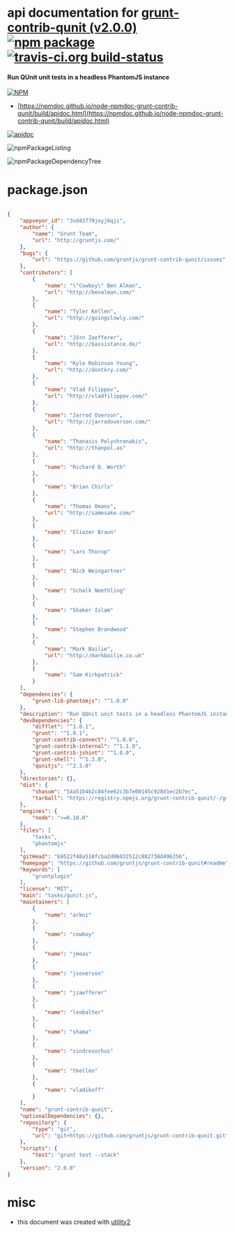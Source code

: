 # api documentation for  [grunt-contrib-qunit (v2.0.0)](https://github.com/gruntjs/grunt-contrib-qunit#readme)  [![npm package](https://img.shields.io/npm/v/npmdoc-grunt-contrib-qunit.svg?style=flat-square)](https://www.npmjs.org/package/npmdoc-grunt-contrib-qunit) [![travis-ci.org build-status](https://api.travis-ci.org/npmdoc/node-npmdoc-grunt-contrib-qunit.svg)](https://travis-ci.org/npmdoc/node-npmdoc-grunt-contrib-qunit)
#### Run QUnit unit tests in a headless PhantomJS instance

[![NPM](https://nodei.co/npm/grunt-contrib-qunit.png?downloads=true&downloadRank=true&stars=true)](https://www.npmjs.com/package/grunt-contrib-qunit)

- [https://npmdoc.github.io/node-npmdoc-grunt-contrib-qunit/build/apidoc.html](https://npmdoc.github.io/node-npmdoc-grunt-contrib-qunit/build/apidoc.html)

[![apidoc](https://npmdoc.github.io/node-npmdoc-grunt-contrib-qunit/build/screenCapture.buildCi.browser.%252Ftmp%252Fbuild%252Fapidoc.html.png)](https://npmdoc.github.io/node-npmdoc-grunt-contrib-qunit/build/apidoc.html)

![npmPackageListing](https://npmdoc.github.io/node-npmdoc-grunt-contrib-qunit/build/screenCapture.npmPackageListing.svg)

![npmPackageDependencyTree](https://npmdoc.github.io/node-npmdoc-grunt-contrib-qunit/build/screenCapture.npmPackageDependencyTree.svg)



# package.json

```json

{
    "appveyor_id": "3vd43779joyj6qji",
    "author": {
        "name": "Grunt Team",
        "url": "http://gruntjs.com/"
    },
    "bugs": {
        "url": "https://github.com/gruntjs/grunt-contrib-qunit/issues"
    },
    "contributors": [
        {
            "name": "\"Cowboy\" Ben Alman",
            "url": "http://benalman.com/"
        },
        {
            "name": "Tyler Kellen",
            "url": "http://goingslowly.com/"
        },
        {
            "name": "Jörn Zaefferer",
            "url": "http://bassistance.de/"
        },
        {
            "name": "Kyle Robinson Young",
            "url": "http://dontkry.com/"
        },
        {
            "name": "Vlad Filippov",
            "url": "http://vladfilippov.com/"
        },
        {
            "name": "Jarrod Overson",
            "url": "http://jarrodoverson.com/"
        },
        {
            "name": "Thanasis Polychronakis",
            "url": "http://thanpol.as"
        },
        {
            "name": "Richard D. Worth"
        },
        {
            "name": "Brian Chirls"
        },
        {
            "name": "Thomas Omans",
            "url": "http://samesake.com/"
        },
        {
            "name": "Eliazer Braun"
        },
        {
            "name": "Lars Thorup"
        },
        {
            "name": "Nick Weingartner"
        },
        {
            "name": "Schalk Neethling"
        },
        {
            "name": "Shaker Islam"
        },
        {
            "name": "Stephen Brandwood"
        },
        {
            "name": "Mark Bailie",
            "url": "http://markbailie.co.uk"
        },
        {
            "name": "Sam Kirkpatrick"
        }
    ],
    "dependencies": {
        "grunt-lib-phantomjs": "^1.0.0"
    },
    "description": "Run QUnit unit tests in a headless PhantomJS instance",
    "devDependencies": {
        "difflet": "^1.0.1",
        "grunt": "^1.0.1",
        "grunt-contrib-connect": "^1.0.0",
        "grunt-contrib-internal": "^1.1.0",
        "grunt-contrib-jshint": "^1.0.0",
        "grunt-shell": "^1.3.0",
        "qunitjs": "^2.3.0"
    },
    "directories": {},
    "dist": {
        "shasum": "54a51b4b2c84fee62c3b7e00145c928d1ec2b7ec",
        "tarball": "https://registry.npmjs.org/grunt-contrib-qunit/-/grunt-contrib-qunit-2.0.0.tgz"
    },
    "engines": {
        "node": ">=0.10.0"
    },
    "files": [
        "tasks",
        "phantomjs"
    ],
    "gitHead": "b9522f40a518fcba2d06032512c882738d496256",
    "homepage": "https://github.com/gruntjs/grunt-contrib-qunit#readme",
    "keywords": [
        "gruntplugin"
    ],
    "license": "MIT",
    "main": "tasks/qunit.js",
    "maintainers": [
        {
            "name": "arkni"
        },
        {
            "name": "cowboy"
        },
        {
            "name": "jmeas"
        },
        {
            "name": "jsoverson"
        },
        {
            "name": "jzaefferer"
        },
        {
            "name": "leobalter"
        },
        {
            "name": "shama"
        },
        {
            "name": "sindresorhus"
        },
        {
            "name": "tkellen"
        },
        {
            "name": "vladikoff"
        }
    ],
    "name": "grunt-contrib-qunit",
    "optionalDependencies": {},
    "repository": {
        "type": "git",
        "url": "git+https://github.com/gruntjs/grunt-contrib-qunit.git"
    },
    "scripts": {
        "test": "grunt test --stack"
    },
    "version": "2.0.0"
}
```



# misc
- this document was created with [utility2](https://github.com/kaizhu256/node-utility2)
